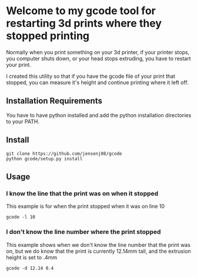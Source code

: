 # Welcome to my gcode tool for restarting 3d prints where they stopped printing
Normally when you print something on your 3d printer, if your printer stops, you computer shuts down, or your head stops extruding, you have to restart your print. 

I created this utility so that if you have the gcode file of your print that stopped, you can measure it's height and continue printing where it left off.

## Installation Requirements
You have to have python installed and add the python installation directories to your PATH.

## Install
```
git clone https://github.com/jensenj08/gcode 
python gcode/setup.py install
```

## Usage
### I know the line that the print was on when it stopped 
This example is for when the print stopped when it was on line 10
```
gcode -l 10
```

### I don't know the line number where the print stopped 
This example shows when we don't know the line number that the print was on, but we do know that the print is currently 12.14mm tall, and the extrusion height is set to .4mm
```
gcode -d 12.14 0.4
```
